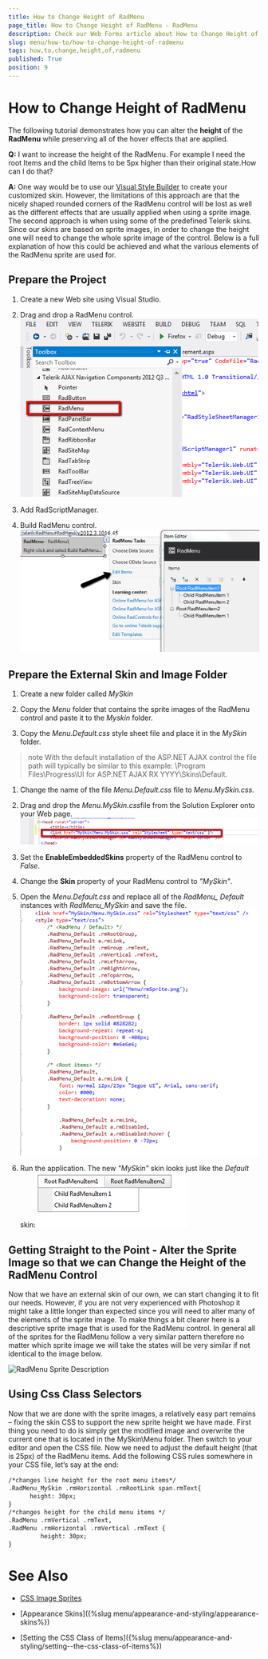 ```yaml
---
title: How to Change Height of RadMenu
page_title: How to Change Height of RadMenu - RadMenu
description: Check our Web Forms article about How to Change Height of RadMenu.
slug: menu/how-to/how-to-change-height-of-radmenu
tags: how,to,change,height,of,radmenu
published: True
position: 9
---
```


# How to Change Height of RadMenu

The following tutorial demonstrates how you can alter the **height** of the **RadMenu** while preserving all of the hover effects that are applied.

**Q:** I want to increase the height of the RadMenu. For example I need the root Items and the child Items to be 5px higher than their original state.How can I do that?

**A:** One way would be to use our [Visual Style Builder](https://www.telerik.com/products/aspnet-ajax/visual-style-builder.aspx) to create your customized skin. However, the limitations of this approach are that the nicely shaped rounded corners of the RadMenu control will be lost as well as the different effects that are usually applied when using a sprite image. The second approach is when using some of the predefined Telerik skins. Since our skins are based on sprite images, in order to change the height one will need to change the whole sprite image of the control. Below is a full explanation of how this could be achieved and what the various elements of the RadMenu sprite are used for.

## Prepare the Project

1. Create a new Web site using Visual Studio.

1. Drag and drop a RadMenu control.![Create RadMenu](images/menu_appearance_createmenu.png)

1. Add RadScriptManager.

1. Build RadMenu control.![Build RadMenu](images/menu_appearance_buildmenu.png)

## Prepare the External Skin and Image Folder

1. Create a new folder called *MySkin*

1. Copy the *Menu* folder that contains the sprite images of the RadMenu control and paste it to the *Myskin* folder.

1. Copy the *Menu.Default.css* style sheet file and place it in the *MySkin* folder.

>note With the default installation of the ASP.NET AJAX control the file path will typically be similar to this example: \Program Files\Progress\UI for ASP.NET AJAX RX YYYY\Skins\Default.
>


1. Change the name of the file *Menu.Default.css* file to *Menu.MySkin.css*.

1. Drag and drop the *Menu.MySkin.css*file from the Solution Explorer onto your Web page.![Drag and drop the css file](images/menu_appearance_draganddropcss.png)

1. Set the **EnableEmbeddedSkins** property of the RadMenu control to *False*.

1. Change the **Skin** property of your RadMenu control to *"MySkin"*.

1. Open the *Menu.Default.css* and replace all of the *RadMenu_ Default* instances with *RadMenu_MySkin* and save the file.![Ffind and replace css class name](images/menu_appearance_findandreplace.png)

1. Run the application. The new *"MySkin"* skin looks just like the *Default* skin:![Default RadMenu look](images/menu_appearance_defaultmenu.png)

## Getting Straight to the Point - Alter the Sprite Image so that we can Change the Height of the RadMenu Control

Now that we have an external skin of our own, we can start changing it to fit our needs. However, if you are not very experienced with Photoshop it might take a little longer than expected since you will need to alter many of the elements of the sprite image. To make things a bit clearer here is a descriptive sprite image that is used for the RadMenu control. In general all of the sprites for the RadMenu follow a very similar pattern therefore no matter which sprite image we will take the states will be very similar if not identical to the image below.

![RadMenu Sprite Description](images/menu_appearance_menuspriteexplanation.png)

## Using Css Class Selectors

Now that we are done with the sprite images, a relatively easy part remains – fixing the skin CSS to support the new sprite height we have made. First thing you need to do is simply get the modified image and overwrite the current one that is located in the MySkin\Menu folder. Then switch to your editor and open the CSS file. Now we need to adjust the default height (that is 25px) of the RadMenu items. Add the following CSS rules somewhere in your CSS file, let’s say at the end:

````ASP.NET
/*changes line height for the root menu items*/
.RadMenu_MySkin .rmHorizontal .rmRootLink span.rmText{
	  height: 30px;
}
/*changes height for the child menu items */
.RadMenu .rmVertical .rmText,
.RadMenu .rmHorizontal .rmVertical .rmText {
		 height: 30px;
}	
````

# See Also

 * [CSS Image Sprites](https://www.w3schools.com/css/css_image_sprites.asp)

 * [Appearance Skins]({%slug menu/appearance-and-styling/appearance-skins%})

 * [Setting  the CSS Class of Items]({%slug menu/appearance-and-styling/setting--the-css-class-of-items%})
